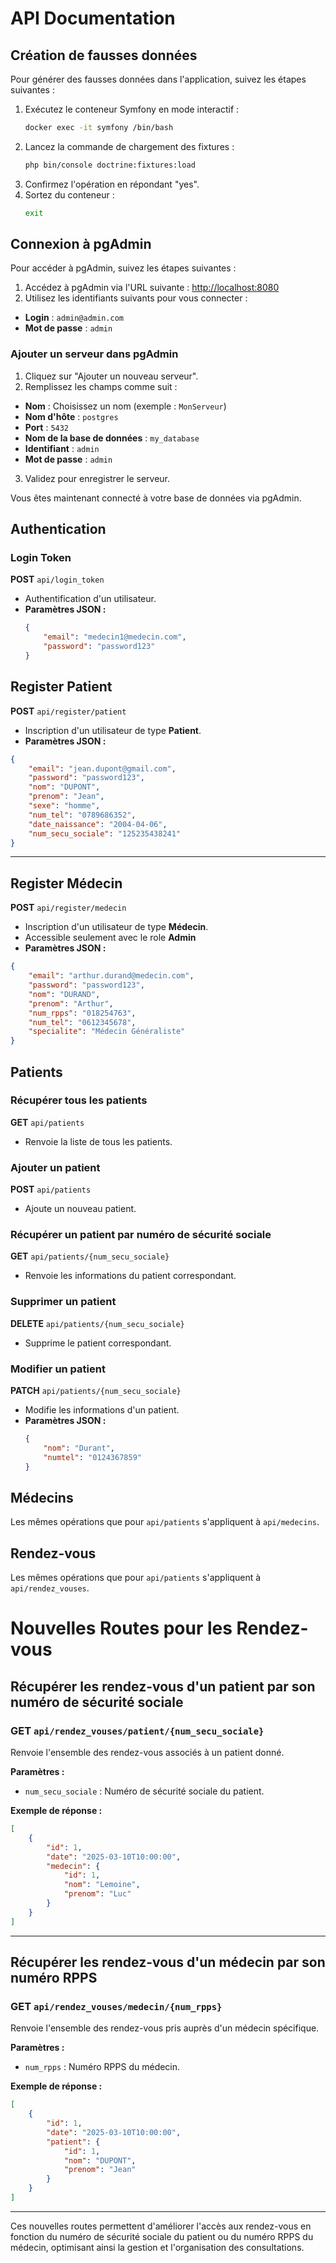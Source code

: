 # API Documentation

## Création de fausses données

Pour générer des fausses données dans l'application, suivez les étapes suivantes :

1. Exécutez le conteneur Symfony en mode interactif :
   ```sh
   docker exec -it symfony /bin/bash
   ```
2. Lancez la commande de chargement des fixtures :
   ```sh
   php bin/console doctrine:fixtures:load
   ```
3. Confirmez l'opération en répondant "yes".
4. Sortez du conteneur :
   ```sh
   exit
   ```

## Connexion à pgAdmin

Pour accéder à pgAdmin, suivez les étapes suivantes :

1. Accédez à pgAdmin via l'URL suivante : [http://localhost:8080](http://localhost:8080)
2. Utilisez les identifiants suivants pour vous connecter :
  - **Login** : `admin@admin.com`
  - **Mot de passe** : `admin`

### Ajouter un serveur dans pgAdmin

1. Cliquez sur "Ajouter un nouveau serveur".
2. Remplissez les champs comme suit :
  - **Nom** : Choisissez un nom (exemple : `MonServeur`)
  - **Nom d'hôte** : `postgres`
  - **Port** : `5432`
  - **Nom de la base de données** : `my_database`
  - **Identifiant** : `admin`
  - **Mot de passe** : `admin`
3. Validez pour enregistrer le serveur.

Vous êtes maintenant connecté à votre base de données via pgAdmin.



## Authentication

### Login Token
**POST** `api/login_token`
- Authentification d'un utilisateur.
- **Paramètres JSON :**
  ```json
  {
      "email": "medecin1@medecin.com",
      "password": "password123"
  }
  ```

## Register Patient  
**POST** `api/register/patient`  
- Inscription d'un utilisateur de type **Patient**.  
- **Paramètres JSON :**  

```json
{
    "email": "jean.dupont@gmail.com",
    "password": "password123",
    "nom": "DUPONT",
    "prenom": "Jean",
    "sexe": "homme",
    "num_tel": "0789686352",
    "date_naissance": "2004-04-06",
    "num_secu_sociale": "125235438241"
}
```

---

## Register Médecin  
**POST** `api/register/medecin`  
- Inscription d'un utilisateur de type **Médecin**.  
- Accessible seulement avec le role **Admin**
- **Paramètres JSON :**  

```json
{
    "email": "arthur.durand@medecin.com",
    "password": "password123",
    "nom": "DURAND",
    "prenom": "Arthur",
    "num_rpps": "018254763",
    "num_tel": "0612345678",
    "specialite": "Médecin Généraliste"
}
```

## Patients

### Récupérer tous les patients
**GET** `api/patients`
- Renvoie la liste de tous les patients.

### Ajouter un patient
**POST** `api/patients`
- Ajoute un nouveau patient.

### Récupérer un patient par numéro de sécurité sociale
**GET** `api/patients/{num_secu_sociale}`
- Renvoie les informations du patient correspondant.

### Supprimer un patient
**DELETE** `api/patients/{num_secu_sociale}`
- Supprime le patient correspondant.

### Modifier un patient
**PATCH** `api/patients/{num_secu_sociale}`
- Modifie les informations d'un patient.
- **Paramètres JSON :**
  ```json
  {
      "nom": "Durant",
      "numtel": "0124367859"
  }
  ```

## Médecins
Les mêmes opérations que pour `api/patients` s'appliquent à `api/medecins`.

## Rendez-vous
Les mêmes opérations que pour `api/patients` s'appliquent à `api/rendez_vouses`.

# Nouvelles Routes pour les Rendez-vous

## Récupérer les rendez-vous d'un patient par son numéro de sécurité sociale

### GET `api/rendez_vouses/patient/{num_secu_sociale}`

Renvoie l'ensemble des rendez-vous associés à un patient donné.

**Paramètres :**

- `num_secu_sociale` : Numéro de sécurité sociale du patient.

**Exemple de réponse :**

```json
[
    {
        "id": 1,
        "date": "2025-03-10T10:00:00",
        "medecin": {
            "id": 1,
            "nom": "Lemoine",
            "prenom": "Luc"
        }
    }
]
```

---

## Récupérer les rendez-vous d'un médecin par son numéro RPPS

### GET `api/rendez_vouses/medecin/{num_rpps}`

Renvoie l'ensemble des rendez-vous pris auprès d'un médecin spécifique.

**Paramètres :**

- `num_rpps` : Numéro RPPS du médecin.

**Exemple de réponse :**

```json
[
    {
        "id": 1,
        "date": "2025-03-10T10:00:00",
        "patient": {
            "id": 1,
            "nom": "DUPONT",
            "prenom": "Jean"
        }
    }
]
```

---

Ces nouvelles routes permettent d'améliorer l'accès aux rendez-vous en fonction du numéro de sécurité sociale du patient ou du numéro RPPS du médecin, optimisant ainsi la gestion et l'organisation des consultations.